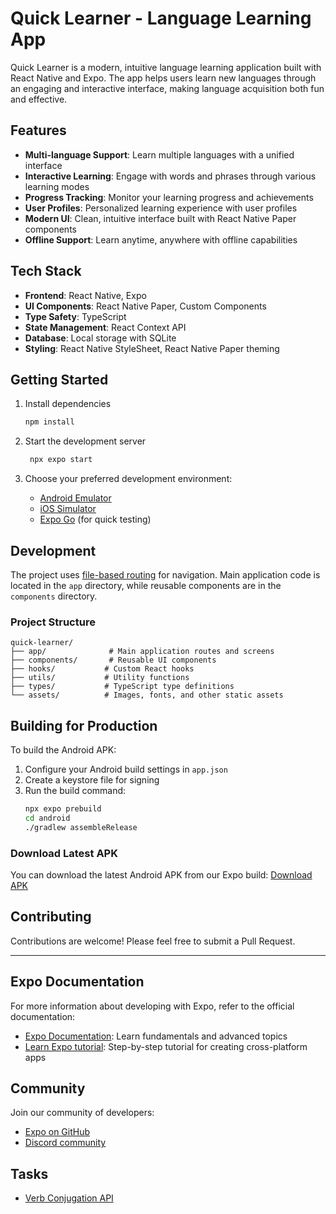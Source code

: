 # Quick Learner - Language Learning App

Quick Learner is a modern, intuitive language learning application built with React Native and Expo. The app helps users learn new languages through an engaging and interactive interface, making language acquisition both fun and effective.

## Features

- **Multi-language Support**: Learn multiple languages with a unified interface
- **Interactive Learning**: Engage with words and phrases through various learning modes
- **Progress Tracking**: Monitor your learning progress and achievements
- **User Profiles**: Personalized learning experience with user profiles
- **Modern UI**: Clean, intuitive interface built with React Native Paper components
- **Offline Support**: Learn anytime, anywhere with offline capabilities

## Tech Stack

- **Frontend**: React Native, Expo
- **UI Components**: React Native Paper, Custom Components
- **Type Safety**: TypeScript
- **State Management**: React Context API
- **Database**: Local storage with SQLite
- **Styling**: React Native StyleSheet, React Native Paper theming

## Getting Started

1. Install dependencies
   ```bash
   npm install
   ```

2. Start the development server
   ```bash
    npx expo start
   ```

3. Choose your preferred development environment:
   - [Android Emulator](https://docs.expo.dev/workflow/android-studio-emulator/)
   - [iOS Simulator](https://docs.expo.dev/workflow/ios-simulator/)
   - [Expo Go](https://expo.dev/go) (for quick testing)

## Development

The project uses [file-based routing](https://docs.expo.dev/router/introduction) for navigation. Main application code is located in the `app` directory, while reusable components are in the `components` directory.

### Project Structure

```
quick-learner/
├── app/              # Main application routes and screens
├── components/       # Reusable UI components
├── hooks/           # Custom React hooks
├── utils/           # Utility functions
├── types/           # TypeScript type definitions
└── assets/          # Images, fonts, and other static assets
```

## Building for Production

To build the Android APK:

1. Configure your Android build settings in `app.json`
2. Create a keystore file for signing
3. Run the build command:
   ```bash
   npx expo prebuild
   cd android
   ./gradlew assembleRelease
   ```

### Download Latest APK

You can download the latest Android APK from our Expo build:
[Download APK](https://expo.dev/artifacts/eas/jQDDaFZ3zMUumE5s2z48tY.apk)

## Contributing

Contributions are welcome! Please feel free to submit a Pull Request.

---

## Expo Documentation

For more information about developing with Expo, refer to the official documentation:

- [Expo Documentation](https://docs.expo.dev/): Learn fundamentals and advanced topics
- [Learn Expo tutorial](https://docs.expo.dev/tutorial/introduction/): Step-by-step tutorial for creating cross-platform apps

## Community

Join our community of developers:

- [Expo on GitHub](https://github.com/expo/expo)
- [Discord community](https://chat.expo.dev)

## Tasks

- [Verb Conjugation API](https://api.verbix.com/conjugator/html)